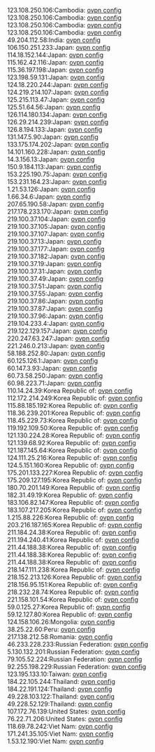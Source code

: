 123.108.250.106:Cambodia: [ovpn config](vpn/123_108_250_106.ovpn)  
123.108.250.106:Cambodia: [ovpn config](vpn/123_108_250_106.ovpn)  
123.108.250.106:Cambodia: [ovpn config](vpn/123_108_250_106.ovpn)  
123.108.250.106:Cambodia: [ovpn config](vpn/123_108_250_106.ovpn)  
49.204.112.58:India: [ovpn config](vpn/49_204_112_58.ovpn)  
106.150.251.233:Japan: [ovpn config](vpn/106_150_251_233.ovpn)  
114.18.152.144:Japan: [ovpn config](vpn/114_18_152_144.ovpn)  
115.162.42.116:Japan: [ovpn config](vpn/115_162_42_116.ovpn)  
115.36.197.198:Japan: [ovpn config](vpn/115_36_197_198.ovpn)  
123.198.59.131:Japan: [ovpn config](vpn/123_198_59_131.ovpn)  
124.18.220.244:Japan: [ovpn config](vpn/124_18_220_244.ovpn)  
124.219.214.107:Japan: [ovpn config](vpn/124_219_214_107.ovpn)  
125.215.113.47:Japan: [ovpn config](vpn/125_215_113_47.ovpn)  
125.51.64.56:Japan: [ovpn config](vpn/125_51_64_56.ovpn)  
126.114.180.134:Japan: [ovpn config](vpn/126_114_180_134.ovpn)  
126.29.214.239:Japan: [ovpn config](vpn/126_29_214_239.ovpn)  
126.8.194.133:Japan: [ovpn config](vpn/126_8_194_133.ovpn)  
131.147.5.90:Japan: [ovpn config](vpn/131_147_5_90.ovpn)  
133.175.174.202:Japan: [ovpn config](vpn/133_175_174_202.ovpn)  
14.101.160.228:Japan: [ovpn config](vpn/14_101_160_228.ovpn)  
14.3.156.13:Japan: [ovpn config](vpn/14_3_156_13.ovpn)  
150.9.184.113:Japan: [ovpn config](vpn/150_9_184_113.ovpn)  
153.225.190.75:Japan: [ovpn config](vpn/153_225_190_75.ovpn)  
153.231.164.23:Japan: [ovpn config](vpn/153_231_164_23.ovpn)  
1.21.53.126:Japan: [ovpn config](vpn/1_21_53_126.ovpn)  
1.66.34.6:Japan: [ovpn config](vpn/1_66_34_6.ovpn)  
207.65.190.58:Japan: [ovpn config](vpn/207_65_190_58.ovpn)  
217.178.233.170:Japan: [ovpn config](vpn/217_178_233_170.ovpn)  
219.100.37.104:Japan: [ovpn config](vpn/219_100_37_104.ovpn)  
219.100.37.105:Japan: [ovpn config](vpn/219_100_37_105.ovpn)  
219.100.37.107:Japan: [ovpn config](vpn/219_100_37_107.ovpn)  
219.100.37.13:Japan: [ovpn config](vpn/219_100_37_13.ovpn)  
219.100.37.177:Japan: [ovpn config](vpn/219_100_37_177.ovpn)  
219.100.37.182:Japan: [ovpn config](vpn/219_100_37_182.ovpn)  
219.100.37.19:Japan: [ovpn config](vpn/219_100_37_19.ovpn)  
219.100.37.31:Japan: [ovpn config](vpn/219_100_37_31.ovpn)  
219.100.37.49:Japan: [ovpn config](vpn/219_100_37_49.ovpn)  
219.100.37.51:Japan: [ovpn config](vpn/219_100_37_51.ovpn)  
219.100.37.55:Japan: [ovpn config](vpn/219_100_37_55.ovpn)  
219.100.37.86:Japan: [ovpn config](vpn/219_100_37_86.ovpn)  
219.100.37.87:Japan: [ovpn config](vpn/219_100_37_87.ovpn)  
219.100.37.96:Japan: [ovpn config](vpn/219_100_37_96.ovpn)  
219.104.233.4:Japan: [ovpn config](vpn/219_104_233_4.ovpn)  
219.122.129.157:Japan: [ovpn config](vpn/219_122_129_157.ovpn)  
220.247.63.247:Japan: [ovpn config](vpn/220_247_63_247.ovpn)  
221.246.0.213:Japan: [ovpn config](vpn/221_246_0_213.ovpn)  
58.188.252.80:Japan: [ovpn config](vpn/58_188_252_80.ovpn)  
60.125.126.1:Japan: [ovpn config](vpn/60_125_126_1.ovpn)  
60.147.3.93:Japan: [ovpn config](vpn/60_147_3_93.ovpn)  
60.73.58.250:Japan: [ovpn config](vpn/60_73_58_250.ovpn)  
60.98.223.71:Japan: [ovpn config](vpn/60_98_223_71.ovpn)  
110.14.24.39:Korea Republic of: [ovpn config](vpn/110_14_24_39.ovpn)  
112.172.214.249:Korea Republic of: [ovpn config](vpn/112_172_214_249.ovpn)  
115.88.185.192:Korea Republic of: [ovpn config](vpn/115_88_185_192.ovpn)  
118.36.239.201:Korea Republic of: [ovpn config](vpn/118_36_239_201.ovpn)  
118.45.229.73:Korea Republic of: [ovpn config](vpn/118_45_229_73.ovpn)  
119.192.109.50:Korea Republic of: [ovpn config](vpn/119_192_109_50.ovpn)  
121.130.224.28:Korea Republic of: [ovpn config](vpn/121_130_224_28.ovpn)  
121.139.68.92:Korea Republic of: [ovpn config](vpn/121_139_68_92.ovpn)  
121.187.145.64:Korea Republic of: [ovpn config](vpn/121_187_145_64.ovpn)  
124.111.25.216:Korea Republic of: [ovpn config](vpn/124_111_25_216.ovpn)  
124.5.151.160:Korea Republic of: [ovpn config](vpn/124_5_151_160.ovpn)  
175.201.133.227:Korea Republic of: [ovpn config](vpn/175_201_133_227.ovpn)  
175.209.127.195:Korea Republic of: [ovpn config](vpn/175_209_127_195.ovpn)  
180.70.201.149:Korea Republic of: [ovpn config](vpn/180_70_201_149.ovpn)  
182.31.49.19:Korea Republic of: [ovpn config](vpn/182_31_49_19.ovpn)  
183.106.82.147:Korea Republic of: [ovpn config](vpn/183_106_82_147.ovpn)  
183.107.217.205:Korea Republic of: [ovpn config](vpn/183_107_217_205.ovpn)  
1.215.88.226:Korea Republic of: [ovpn config](vpn/1_215_88_226.ovpn)  
203.216.187.165:Korea Republic of: [ovpn config](vpn/203_216_187_165.ovpn)  
211.184.24.38:Korea Republic of: [ovpn config](vpn/211_184_24_38.ovpn)  
211.194.240.41:Korea Republic of: [ovpn config](vpn/211_194_240_41.ovpn)  
211.44.188.38:Korea Republic of: [ovpn config](vpn/211_44_188_38.ovpn)  
211.44.188.38:Korea Republic of: [ovpn config](vpn/211_44_188_38.ovpn)  
211.44.188.38:Korea Republic of: [ovpn config](vpn/211_44_188_38.ovpn)  
218.147.111.238:Korea Republic of: [ovpn config](vpn/218_147_111_238.ovpn)  
218.152.213.126:Korea Republic of: [ovpn config](vpn/218_152_213_126.ovpn)  
218.156.95.151:Korea Republic of: [ovpn config](vpn/218_156_95_151.ovpn)  
218.232.28.74:Korea Republic of: [ovpn config](vpn/218_232_28_74.ovpn)  
221.158.101.54:Korea Republic of: [ovpn config](vpn/221_158_101_54.ovpn)  
59.0.125.27:Korea Republic of: [ovpn config](vpn/59_0_125_27.ovpn)  
59.12.127.80:Korea Republic of: [ovpn config](vpn/59_12_127_80.ovpn)  
124.158.106.26:Mongolia: [ovpn config](vpn/124_158_106_26.ovpn)  
38.25.22.60:Peru: [ovpn config](vpn/38_25_22_60.ovpn)  
217.138.212.58:Romania: [ovpn config](vpn/217_138_212_58.ovpn)  
46.233.228.233:Russian Federation: [ovpn config](vpn/46_233_228_233.ovpn)  
5.130.132.201:Russian Federation: [ovpn config](vpn/5_130_132_201.ovpn)  
79.105.52.224:Russian Federation: [ovpn config](vpn/79_105_52_224.ovpn)  
92.255.198.229:Russian Federation: [ovpn config](vpn/92_255_198_229.ovpn)  
123.195.133.10:Taiwan: [ovpn config](vpn/123_195_133_10.ovpn)  
184.22.105.244:Thailand: [ovpn config](vpn/184_22_105_244.ovpn)  
184.22.191.124:Thailand: [ovpn config](vpn/184_22_191_124.ovpn)  
49.228.103.122:Thailand: [ovpn config](vpn/49_228_103_122.ovpn)  
49.228.52.129:Thailand: [ovpn config](vpn/49_228_52_129.ovpn)  
107.172.76.139:United States: [ovpn config](vpn/107_172_76_139.ovpn)  
76.22.71.206:United States: [ovpn config](vpn/76_22_71_206.ovpn)  
118.69.78.242:Viet Nam: [ovpn config](vpn/118_69_78_242.ovpn)  
171.241.35.105:Viet Nam: [ovpn config](vpn/171_241_35_105.ovpn)  
1.53.12.190:Viet Nam: [ovpn config](vpn/1_53_12_190.ovpn)  
